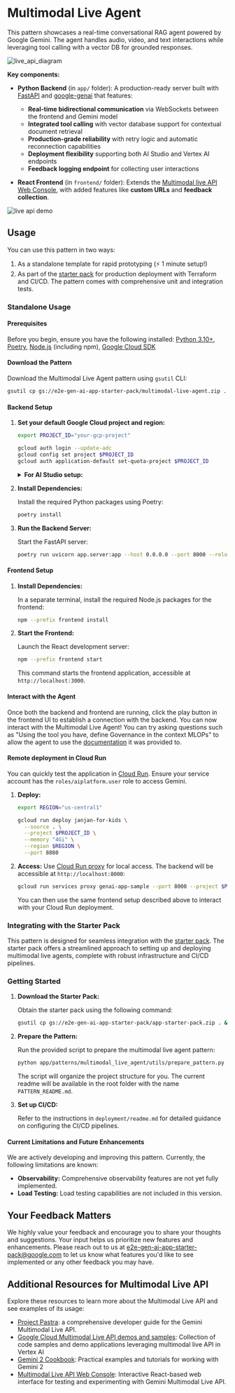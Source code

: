 # Multimodal Live Agent

This pattern showcases a real-time conversational RAG agent powered by Google Gemini. The agent handles audio, video, and text interactions while leveraging tool calling with a vector DB for grounded responses.

![live_api_diagram](https://storage.googleapis.com/github-repo/generative-ai/sample-apps/e2e-gen-ai-app-starter-pack/live_api_diagram.png)

**Key components:**

- **Python Backend** (in `app/` folder): A production-ready server built with [FastAPI](https://fastapi.tiangolo.com/) and [google-genai](https://googleapis.github.io/python-genai/) that features:

  - **Real-time bidirectional communication** via WebSockets between the frontend and Gemini model
  - **Integrated tool calling** with vector database support for contextual document retrieval
  - **Production-grade reliability** with retry logic and automatic reconnection capabilities
  - **Deployment flexibility** supporting both AI Studio and Vertex AI endpoints
  - **Feedback logging endpoint** for collecting user interactions

- **React Frontend** (in `frontend/` folder): Extends the [Multimodal live API Web Console](https://github.com/google-gemini/multimodal-live-api-web-console), with added features like **custom URLs** and **feedback collection**.

![live api demo](https://storage.googleapis.com/github-repo/generative-ai/sample-apps/e2e-gen-ai-app-starter-pack/live_api_pattern_demo.gif)

## Usage

You can use this pattern in two ways:

1. As a standalone template for rapid prototyping (⚡ 1 minute setup!)
2. As part of the [starter pack](https://goo.gle/e2e-gen-ai-app-starter-pack) for production deployment with Terraform and CI/CD. The pattern comes with comprehensive unit and integration tests.

### Standalone Usage

#### Prerequisites

Before you begin, ensure you have the following installed: [Python 3.10+](https://www.python.org/downloads/), [Poetry](https://python-poetry.org/docs/#installation), [Node.js](https://nodejs.org/) (including npm), [Google Cloud SDK](https://cloud.google.com/sdk/docs/install)

#### Download the Pattern

Download the Multimodal Live Agent pattern using `gsutil` CLI:

```bash
gsutil cp gs://e2e-gen-ai-app-starter-pack/multimodal-live-agent.zip . && unzip multimodal-live-agent.zip && cd multimodal-live-agent
```

#### Backend Setup

1. **Set your default Google Cloud project and region:**

   ```bash
   export PROJECT_ID="your-gcp-project"

   gcloud auth login --update-adc
   gcloud config set project $PROJECT_ID
   gcloud auth application-default set-quota-project $PROJECT_ID
   ```

   <details>
   <summary><b>For AI Studio setup:</b></summary>

   ```bash
   export VERTEXAI=false
   export GOOGLE_API_KEY=your-google-api-key
   ```

   </details>

2. **Install Dependencies:**

   Install the required Python packages using Poetry:

   ```bash
   poetry install
   ```

3. **Run the Backend Server:**

   Start the FastAPI server:

   ```bash
   poetry run uvicorn app.server:app --host 0.0.0.0 --port 8000 --reload
   ```

#### Frontend Setup

1. **Install Dependencies:**

   In a separate terminal, install the required Node.js packages for the frontend:

   ```bash
   npm --prefix frontend install
   ```

2. **Start the Frontend:**

   Launch the React development server:

   ```bash
   npm --prefix frontend start
   ```

   This command starts the frontend application, accessible at `http://localhost:3000`.

#### Interact with the Agent

Once both the backend and frontend are running, click the play button in the frontend UI to establish a connection with the backend. You can now interact with the Multimodal Live Agent! You can try asking questions such as "Using the tool you have, define Governance in the context MLOPs" to allow the agent to use the [documentation](https://cloud.google.com/architecture/deploy-operate-generative-ai-applications) it was provided to.

#### Remote deployment in Cloud Run

You can quickly test the application in [Cloud Run](https://cloud.google.com/run). Ensure your service account has the `roles/aiplatform.user` role to access Gemini.

1. **Deploy:**

   ```bash
   export REGION="us-central1"

   gcloud run deploy janjan-for-kids \
     --source . \
     --project $PROJECT_ID \
     --memory "4Gi" \
     --region $REGION \
     --port 8080
   ```

2. **Access:** Use [Cloud Run proxy](https://cloud.google.com/sdk/gcloud/reference/run/services/proxy) for local access. The backend will be accessible at `http://localhost:8000`:

   ```bash
   gcloud run services proxy genai-app-sample --port 8000 --project $PROJECT_ID --region $REGION
   ```

   You can then use the same frontend setup described above to interact with your Cloud Run deployment.

### Integrating with the Starter Pack

This pattern is designed for seamless integration with the [starter pack](https://goo.gle/e2e-gen-ai-app-starter-pack). The starter pack offers a streamlined approach to setting up and deploying multimodal live agents, complete with robust infrastructure and CI/CD pipelines.

### Getting Started

1. **Download the Starter Pack:**

   Obtain the starter pack using the following command:

   ```bash
   gsutil cp gs://e2e-gen-ai-app-starter-pack/app-starter-pack.zip . && unzip app-starter-pack.zip && cd app-starter-pack
   ```

2. **Prepare the Pattern:**

   Run the provided script to prepare the multimodal live agent pattern:

   ```bash
   python app/patterns/multimodal_live_agent/utils/prepare_pattern.py
   ```

   The script will organize the project structure for you. The current readme will be available in the root folder with the name `PATTERN_README.md`.

3. **Set up CI/CD:**

   Refer to the instructions in `deployment/readme.md` for detailed guidance on configuring the CI/CD pipelines.

#### Current Limitations and Future Enhancements

We are actively developing and improving this pattern. Currently, the following limitations are known:

- **Observability:** Comprehensive observability features are not yet fully implemented.
- **Load Testing:** Load testing capabilities are not included in this version.

## Your Feedback Matters

We highly value your feedback and encourage you to share your thoughts and suggestions. Your input helps us prioritize new features and enhancements. Please reach out to us at <a href="mailto:e2e-gen-ai-app-starter-pack@google.com">e2e-gen-ai-app-starter-pack@google.com</a> to let us know what features you'd like to see implemented or any other feedback you may have.

## Additional Resources for Multimodal Live API

Explore these resources to learn more about the Multimodal Live API and see examples of its usage:

- [Project Pastra](https://github.com/heiko-hotz/gemini-multimodal-live-dev-guide/tree/main): a comprehensive developer guide for the Gemini Multimodal Live API.
- [Google Cloud Multimodal Live API demos and samples](https://github.com/GoogleCloudPlatform/generative-ai/tree/main/gemini/multimodal-live-api): Collection of code samples and demo applications leveraging multimodal live API in Vertex AI
- [Gemini 2 Cookbook](https://github.com/google-gemini/cookbook/tree/main/gemini-2): Practical examples and tutorials for working with Gemini 2
- [Multimodal Live API Web Console](https://github.com/google-gemini/multimodal-live-api-web-console): Interactive React-based web interface for testing and experimenting with Gemini Multimodal Live API.
